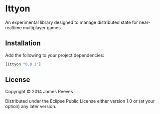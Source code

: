 # Ittyon

An experimental library designed to manage distributed state for
near-realtime multiplayer games.

## Installation

Add the following to your project dependencies:

```clojure
[ittyon "0.0.1"]
```

## License

Copyright © 2014 James Reeves

Distributed under the Eclipse Public License either version 1.0 or (at
your option) any later version.
